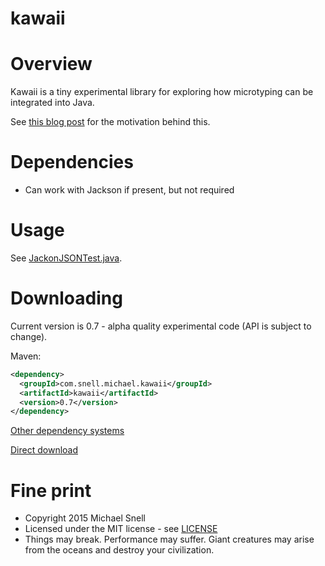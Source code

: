 # kawaii


Overview
==========

Kawaii is a tiny experimental library for exploring how microtyping can be integrated into Java.

See [this blog post](http://www.michael-snell.com/2015/03/microtyping-in-java-revisited.html) for the motivation behind this.

Dependencies
============

- Can work with Jackson if present, but not required

Usage
=====

See [JackonJSONTest.java](https://github.com/snellm/kawaii/blob/master/src/test/java/com/snell/michael/kawaii/jackson/JacksonJSONTest.java).

Downloading
===========

Current version is 0.7 - alpha quality experimental code (API is subject to change).

Maven:

````xml
<dependency>
  <groupId>com.snell.michael.kawaii</groupId>
  <artifactId>kawaii</artifactId>
  <version>0.7</version>
</dependency>
````

[Other dependency systems](http://search.maven.org/#artifactdetails%7Ccom.snell.michael.kawaii%7Ckawaii%7C0.4%7Cjar)

[Direct download](http://repo1.maven.org/maven2/com/snell/michael/kawaii/kawaii)

Fine print
==========
- Copyright 2015 Michael Snell
- Licensed under the MIT license - see [LICENSE](https://github.com/snellm/kawaii/blob/master/LICENSE)
- Things may break. Performance may suffer. Giant creatures may arise from the oceans and destroy your civilization.

